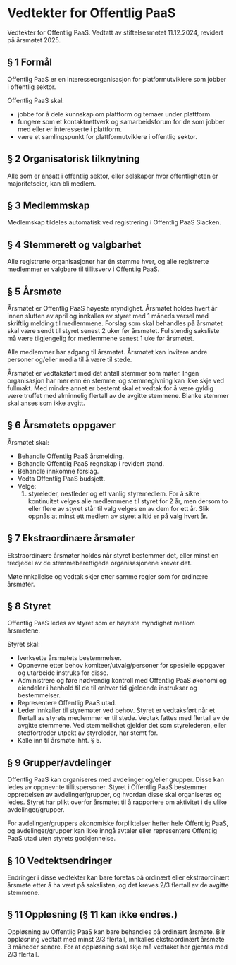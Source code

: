 # Vedtekter for Offentlig PaaS

Vedtekter for Offentlig PaaS. Vedtatt av stiftelsesmøtet 11.12.2024, revidert på årsmøtet 2025.

## § 1 Formål

Offentlig PaaS er en interesseorganisasjon for platformutviklere som jobber i offentlig sektor.

Offentlig PaaS skal:

* jobbe for å dele kunnskap om plattform og temaer under plattform.
* fungere som et kontaktnettverk og samarbeidsforum for de som jobber med eller er interesserte i plattform.
* være et samlingspunkt for plattformutviklere i offentlig sektor.

## § 2 Organisatorisk tilknytning

Alle som er ansatt i offentlig sektor, eller selskaper hvor offentligheten er majoritetseier, kan bli medlem.

## § 3 Medlemmskap

Medlemskap tildeles automatisk ved registrering i Offentlig PaaS Slacken.

## § 4 Stemmerett og valgbarhet

Alle registrerte organisasjoner har én stemme hver, og alle registrerte medlemmer er valgbare til tillitsverv i Offentlig PaaS.

## § 5 Årsmøte

Årsmøtet er Offentlig PaaS høyeste myndighet. Årsmøtet holdes hvert år innen slutten av april og innkalles av styret med 1 måneds varsel med skriftlig melding til medlemmene. Forslag som skal behandles på årsmøtet skal være sendt til styret senest 2 uker før årsmøtet. Fullstendig saksliste må være tilgjengelig for medlemmene senest 1 uke før årsmøtet.

Alle medlemmer har adgang til årsmøtet. Årsmøtet kan invitere andre personer og/eller media til å være til stede.

Årsmøtet er vedtaksført med det antall stemmer som møter. Ingen organisasjon har mer enn én stemme, og stemmegivning kan ikke skje ved fullmakt. Med mindre annet er bestemt skal et vedtak for å være gyldig være truffet med alminnelig flertall av de avgitte stemmene. Blanke stemmer skal anses som ikke avgitt.

## § 6 Årsmøtets oppgaver

Årsmøtet skal:

* Behandle Offentlig PaaS årsmelding.
* Behandle Offentlig PaaS regnskap i revidert stand.
* Behandle innkomne forslag.
* Vedta Offentlig PaaS budsjett.
* Velge:
  1. styreleder, nestleder og ett vanlig styremedlem. For å sikre kontinuitet velges alle medlemmene til styret for 2 år, men dersom to eller flere av styret står til valg velges en av dem for ett år. Slik oppnås at minst ett medlem av styret alltid er på valg hvert år.

## § 7 Ekstraordinære årsmøter

Ekstraordinære årsmøter holdes når styret bestemmer det, eller minst en tredjedel av de stemmeberettigede organisasjonene krever det.

Møteinnkallelse og vedtak skjer etter samme regler som for ordinære årsmøter.

## § 8 Styret

Offentlig PaaS ledes av styret som er høyeste myndighet mellom årsmøtene.

Styret skal:

* Iverksette årsmøtets bestemmelser.
* Oppnevne etter behov komiteer/utvalg/personer for spesielle oppgaver og utarbeide instruks for disse.
* Administrere og føre nødvendig kontroll med Offentlig PaaS økonomi og eiendeler i henhold til de til enhver tid gjeldende instrukser og bestemmelser.
* Representere Offentlig PaaS utad.
* Leder innkaller til styremøter ved behov. Styret er vedtaksført når et flertall av styrets medlemmer er til stede. Vedtak fattes med flertall av de avgitte stemmene. Ved stemmelikhet gjelder det som styrelederen, eller stedfortreder utpekt av styreleder, har stemt for.
* Kalle inn til årsmøte ihht. § 5.

## § 9 Grupper/avdelinger

Offentlig PaaS kan organiseres med avdelinger og/eller grupper. Disse kan ledes av oppnevnte tillitspersoner. Styret i Offentlig PaaS bestemmer opprettelsen av avdelinger/grupper, og hvordan disse skal organiseres og ledes. Styret har plikt overfor årsmøtet til å rapportere om aktivitet i de ulike avdelinger/grupper.

For avdelinger/gruppers økonomiske forpliktelser hefter hele Offentlig PaaS, og avdelinger/grupper kan ikke inngå avtaler eller representere Offentlig PaaS utad uten styrets godkjennelse.

## § 10 Vedtektsendringer

Endringer i disse vedtekter kan bare foretas på ordinært eller ekstraordinært årsmøte etter å ha vært på sakslisten, og det kreves 2/3 flertall av de avgitte stemmene.

## § 11 Oppløsning (§ 11 kan ikke endres.)

Oppløsning av Offentlig PaaS kan bare behandles på ordinært årsmøte. Blir oppløsning vedtatt med minst 2/3 flertall, innkalles ekstraordinært årsmøte 3 måneder senere. For at oppløsning skal skje må vedtaket her gjentas med 2/3 flertall.
